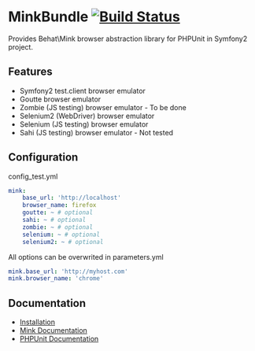 # MinkBundle [![Build Status](https://api.travis-ci.org/Behat/MinkBundle.png?branch=master)](https://travis-ci.org/Behat/MinkBundle)

Provides Behat\Mink browser abstraction library for PHPUnit in Symfony2 project.

## Features

- Symfony2 test.client browser emulator
- Goutte browser emulator
- Zombie (JS testing) browser emulator - To be done
- Selenium2 (WebDriver) browser emulator
- Selenium (JS testing) browser emulator
- Sahi (JS testing) browser emulator - Not tested

## Configuration

config_test.yml
```yaml
mink:
    base_url: 'http://localhost'
    browser_name: firefox
    goutte: ~ # optional
    sahi: ~ # optional
    zombie: ~ # optional
    selenium: ~ # optional
    selenium2: ~ # optional

```

All options can be overwrited in parameters.yml
```yaml
mink.base_url: 'http://myhost.com'
mink.browser_name: 'chrome'
```

## Documentation

- [Installation](/Behat/MinkBundle/blob/master/Resources/doc/index.rst)
- [Mink Documentation](http://mink.behat.org)
- [PHPUnit Documentation](http://www.phpunit.de/manual/current/en/index.html)

